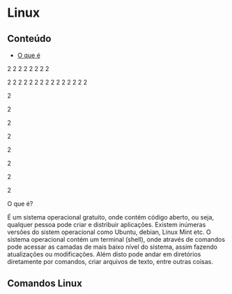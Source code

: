 # Linux

## Conteúdo
<ul>
  <li>
  <a href ="#OqueE"> O que é </a>
  </li>
</ul>
2
2
2
2
2
2
2
2

2
2
2
2
2
2
2
2
2
2
2
2
2
2
2

2

2

2

2


2



2



2


2


<section> <p id="OqueE">O que é?</p>

  É um sistema operacional gratuito, onde contém código aberto, ou seja, qualquer pessoa pode criar e distribuir aplicações. Existem inúmeras versões do sistem operacional como Ubuntu, debian, Linux Mint etc.
  O sistema operacional contém um terminal (shell), onde através de comandos pode acessar as camadas de mais baixo nível do sistema, assim fazendo atualizações ou modificações. Além disto pode andar em diretórios diretamente por comandos, criar arquivos de texto, entre outras coisas.

</section>
  
## Comandos Linux
